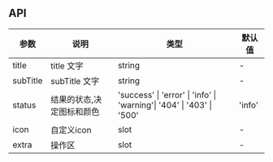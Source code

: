 ## API

| 参数     | 说明                                                          | 类型          | 默认值    |
| ---      | ---                                                           | ---           | ---       |
| title    | title 文字                                                    | string        | -         |
| subTitle | subTitle 文字                                                 | string        | -         |
| status   | 结果的状态,决定图标和颜色                                     | 'success' \| 'error' \| 'info' \| 'warning'\| '404' \| '403' \| '500' | 'info' |  |
| icon      | 自定义icon                                          | slot        | -         |
| extra   | 操作区                                  | slot        | -         |
